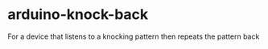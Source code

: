 arduino-knock-back
==================

For a device that listens to a knocking pattern then repeats the pattern back
